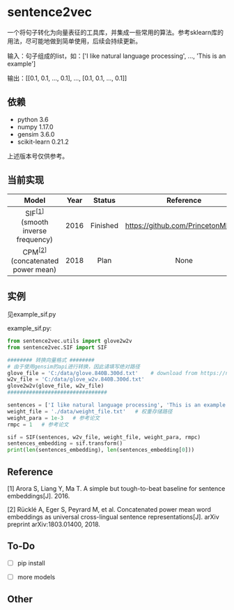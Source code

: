 # sentence2vec
一个将句子转化为向量表征的工具库，并集成一些常用的算法。参考sklearn库的用法，尽可能地做到简单使用，后续会持续更新。

输入：句子组成的list，如：['I like natural language processing', ..., 'This is an example']

输出：[[0.1, 0.1, ..., 0.1], ..., [0.1, 0.1, ..., 0.1]]



## 依赖
- python 3.6
- numpy 1.17.0
- gensim 3.6.0
- scikit-learn 0.21.2

上述版本号仅供参考。



## 当前实现

Model | Year | Status | Reference
:-: | :-: | :-: | :-: 
SIF<sup>[[1](#reference1)]</sup> (smooth inverse frequency) | 2016 | Finished | https://github.com/PrincetonML/SIF
CPM<sup>[[2](#reference2)]</sup> (concatenated power mean) | 2018 | Plan | None



## 实例

见example_sif.py

example_sif.py:

```python
from sentence2vec.utils import glove2w2v
from sentence2vec.SIF import SIF

######## 转换向量格式 ########
# 由于使用gensim的api进行转换，因此请填写绝对路径
glove_file = 'C:/data/glove.840B.300d.txt'    # download from https://nlp.stanford.edu/projects/glove/
w2v_file = 'C:/data/glove_w2v.840B.300d.txt'
glove2w2v(glove_file, w2v_file)
################################

sentences = ['I like natural language processing', 'This is an example']   # 所有句子list
weight_file = './data/weight_file.txt'   # 权重存储路径
weight_para = 1e-3   # 参考论文
rmpc = 1   # 参考论文

sif = SIF(sentences, w2v_file, weight_file, weight_para, rmpc)
sentences_embedding = sif.transform()
print(len(sentences_embedding), len(sentences_embedding[0]))
```



## Reference

<div id='reference1'></div>

[1] Arora S, Liang Y, Ma T. A simple but tough-to-beat baseline for sentence embeddings[J]. 2016.

<div id='reference2'></div>

[2] Rücklé A, Eger S, Peyrard M, et al. Concatenated power mean word embeddings as universal cross-lingual sentence representations[J]. arXiv preprint arXiv:1803.01400, 2018.



## To-Do

- [ ] pip install
- [ ] more models



## Other
